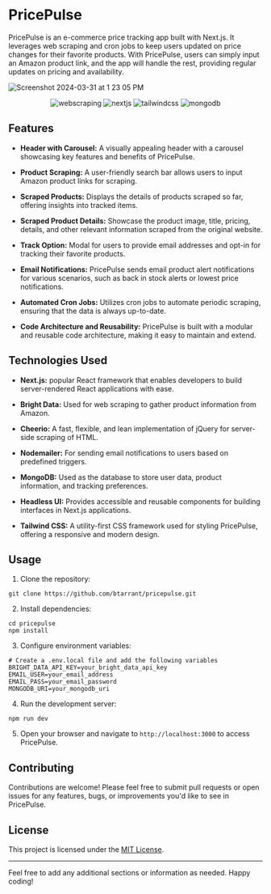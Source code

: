 # PricePulse

PricePulse is an e-commerce price tracking app built with Next.js. It leverages web scraping and cron jobs to keep users updated on price changes for their favorite products. With PricePulse, users can simply input an Amazon product link, and the app will handle the rest, providing regular updates on pricing and availability.

![Screenshot 2024-03-31 at 1 23 05 PM](https://github.com/btarrant/pricepulse/assets/93632053/5b9aa7ff-181c-416c-8c1f-40c95db971d1)

<div align="center">
   <img src="https://img.shields.io/badge/-Web_Scraping-black?style=for-the-badge&logoColor=white&color=FF0000" alt="webscraping" />
    <img src="https://img.shields.io/badge/-Next_JS-black?style=for-the-badge&logoColor=white&logo=nextdotjs&color=000000" alt="nextjs" />
    <img src="https://img.shields.io/badge/-Tailwind_CSS-black?style=for-the-badge&logoColor=white&logo=tailwindcss&color=06B6D4" alt="tailwindcss" />
    <img src="https://img.shields.io/badge/-MongoDB-black?style=for-the-badge&logoColor=white&logo=mongodb&color=47A248" alt="mongodb" />
  </div>

</div>


## Features

- **Header with Carousel:** A visually appealing header with a carousel showcasing key features and benefits of PricePulse.

- **Product Scraping:** A user-friendly search bar allows users to input Amazon product links for scraping.

- **Scraped Products:** Displays the details of products scraped so far, offering insights into tracked items.

- **Scraped Product Details:** Showcase the product image, title, pricing, details, and other relevant information scraped from the original website.

- **Track Option:** Modal for users to provide email addresses and opt-in for tracking their favorite products.

- **Email Notifications:** PricePulse sends email product alert notifications for various scenarios, such as back in stock alerts or lowest price notifications.

- **Automated Cron Jobs:** Utilizes cron jobs to automate periodic scraping, ensuring that the data is always up-to-date.

- **Code Architecture and Reusability:** PricePulse is built with a modular and reusable code architecture, making it easy to maintain and extend.

## Technologies Used

- **Next.js:** popular React framework that enables developers to build server-rendered React applications with ease.

- **Bright Data:** Used for web scraping to gather product information from Amazon.

- **Cheerio:** A fast, flexible, and lean implementation of jQuery for server-side scraping of HTML.

- **Nodemailer:** For sending email notifications to users based on predefined triggers.

- **MongoDB:** Used as the database to store user data, product information, and tracking preferences.

- **Headless UI:** Provides accessible and reusable components for building interfaces in Next.js applications.

- **Tailwind CSS:** A utility-first CSS framework used for styling PricePulse, offering a responsive and modern design.

## Usage

1. Clone the repository:

```
git clone https://github.com/btarrant/pricepulse.git
```

2. Install dependencies:

```
cd pricepulse
npm install
```

3. Configure environment variables:

```
# Create a .env.local file and add the following variables
BRIGHT_DATA_API_KEY=your_bright_data_api_key
EMAIL_USER=your_email_address
EMAIL_PASS=your_email_password
MONGODB_URI=your_mongodb_uri
```

4. Run the development server:

```
npm run dev
```

5. Open your browser and navigate to `http://localhost:3000` to access PricePulse.

## Contributing

Contributions are welcome! Please feel free to submit pull requests or open issues for any features, bugs, or improvements you'd like to see in PricePulse.

## License

This project is licensed under the [MIT License](LICENSE).

---
Feel free to add any additional sections or information as needed. Happy coding!
